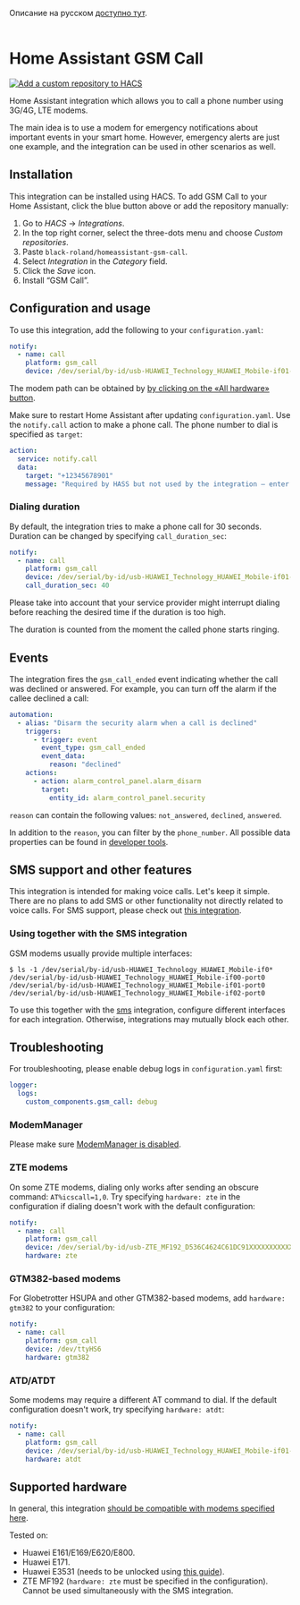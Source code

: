 Описание на русском [доступно тут](./README.ru.md).
<br>
<br>

# Home Assistant GSM Call

[![Add a custom repository to HACS](https://my.home-assistant.io/badges/hacs_repository.svg)](https://my.home-assistant.io/redirect/hacs_repository/?owner=black-roland&repository=homeassistant-gsm-call&category=integration)

Home Assistant integration which allows you to call a phone number using 3G/4G, LTE modems.

The main idea is to use a modem for emergency notifications about important events in your smart home. However, emergency alerts are just one example, and the integration can be used in other scenarios as well.

## Installation

This integration can be installed using HACS. To add GSM Call to your Home Assistant, click the blue button above or add the repository manually:

1. Go to *HACS* → *Integrations*.
2. In the top right corner, select the three-dots menu and choose _Custom repositories_.
3. Paste `black-roland/homeassistant-gsm-call`.
4. Select _Integration_ in the _Category_ field.
5. Click the _Save_ icon.
6. Install “GSM Call”.

## Configuration and usage

To use this integration, add the following to your `configuration.yaml`:

```yaml
notify:
  - name: call
    platform: gsm_call
    device: /dev/serial/by-id/usb-HUAWEI_Technology_HUAWEI_Mobile-if01-port0 # modem device path
```

The modem path can be obtained by [by clicking on the «All hardware» button](https://my.home-assistant.io/redirect/hardware/).

Make sure to restart Home Assistant after updating `configuration.yaml`. Use the `notify.call` action to make a phone call. The phone number to dial is specified as `target`:

```yaml
action:
  service: notify.call
  data:
    target: "+12345678901"
    message: "Required by HASS but not used by the integration — enter any text here"
```

### Dialing duration

By default, the integration tries to make a phone call for 30 seconds. Duration can be changed by specifying `call_duration_sec`:

```yaml
notify:
  - name: call
    platform: gsm_call
    device: /dev/serial/by-id/usb-HUAWEI_Technology_HUAWEI_Mobile-if01-port0
    call_duration_sec: 40
```
Please take into account that your service provider might interrupt dialing before reaching the desired time if the duration is too high.

The duration is counted from the moment the called phone starts ringing.

## Events

The integration fires the `gsm_call_ended` event indicating whether the call was declined or answered. For example, you can turn off the alarm if the callee declined a call:

```yaml
automation:
  - alias: "Disarm the security alarm when a call is declined"
    triggers:
      - trigger: event
        event_type: gsm_call_ended
        event_data:
          reason: "declined"
    actions:
      - action: alarm_control_panel.alarm_disarm
        target:
          entity_id: alarm_control_panel.security
```

`reason` can contain the following values: `not_answered`, `declined`, `answered`.

In addition to the `reason`, you can filter by the `phone_number`. All possible data properties can be found in [developer tools](https://my.home-assistant.io/create-link/?redirect=developer_events).

## SMS support and other features

This integration is intended for making voice calls. Let's keep it simple. There are no plans to add SMS or other functionality not directly related to voice calls. For SMS support, please check out [this integration](https://www.home-assistant.io/integrations/sms/).

### Using together with the SMS integration

GSM modems usually provide multiple interfaces:

```shell
$ ls -1 /dev/serial/by-id/usb-HUAWEI_Technology_HUAWEI_Mobile-if0*
/dev/serial/by-id/usb-HUAWEI_Technology_HUAWEI_Mobile-if00-port0
/dev/serial/by-id/usb-HUAWEI_Technology_HUAWEI_Mobile-if01-port0
/dev/serial/by-id/usb-HUAWEI_Technology_HUAWEI_Mobile-if02-port0
```

To use this together with the [sms](https://www.home-assistant.io/integrations/sms/) integration, configure different interfaces for each integration. Otherwise, integrations may mutually block each other.

## Troubleshooting

For troubleshooting, please enable debug logs in `configuration.yaml` first:

```yaml
logger:
  logs:
    custom_components.gsm_call: debug
```

### ModemManager

Please make sure [ModemManager is disabled](https://askubuntu.com/questions/216114/how-can-i-remove-modem-manager-from-boot/612646).

### ZTE modems

On some ZTE modems, dialing only works after sending an obscure command: `AT%icscall=1,0`. Try specifying `hardware: zte` in the configuration if dialing doesn't work with the default configuration:

```yaml
notify:
  - name: call
    platform: gsm_call
    device: /dev/serial/by-id/usb-ZTE_MF192_D536C4624C61DC91XXXXXXXXXXXXXXXXXXXXXXXX-if00
    hardware: zte
```

### GTM382-based modems

For Globetrotter HSUPA and other GTM382-based modems, add `hardware: gtm382` to your configuration:

```yaml
notify:
  - name: call
    platform: gsm_call
    device: /dev/ttyHS6
    hardware: gtm382
```

### ATD/ATDT

Some modems may require a different AT command to dial. If the default configuration doesn't work, try specifying `hardware: atdt`:

```yaml
notify:
  - name: call
    platform: gsm_call
    device: /dev/serial/by-id/usb-HUAWEI_Technology_HUAWEI_Mobile-if01-port0
    hardware: atdt
```

## Supported hardware

In general, this integration [should be compatible with modems specified here](https://www.home-assistant.io/integrations/sms/#list-of-modems-known-to-work).

Tested on:

- Huawei E161/E169/E620/E800.
- Huawei E171.
- Huawei E3531 (needs to be unlocked using [this guide](http://blog.asiantuntijakaveri.fi/2015/07/convert-huawei-e3372h-153-from.html)).
- ZTE MF192 (`hardware: zte` must be specified in the configuration). Cannot be used simultaneously with the SMS integration.
